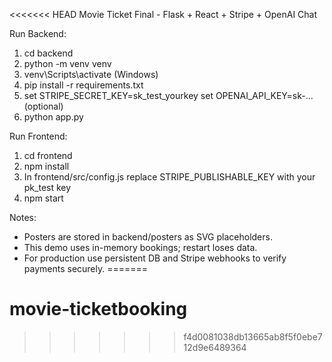 <<<<<<< HEAD
Movie Ticket Final - Flask + React + Stripe + OpenAI Chat

Run Backend:
1. cd backend
2. python -m venv venv
3. venv\Scripts\activate   (Windows)
4. pip install -r requirements.txt
5. set STRIPE_SECRET_KEY=sk_test_yourkey
   set OPENAI_API_KEY=sk-...   (optional)
6. python app.py

Run Frontend:
1. cd frontend
2. npm install
3. In frontend/src/config.js replace STRIPE_PUBLISHABLE_KEY with your pk_test key
4. npm start

Notes:
- Posters are stored in backend/posters as SVG placeholders.
- This demo uses in-memory bookings; restart loses data.
- For production use persistent DB and Stripe webhooks to verify payments securely.
=======
# movie-ticketbooking
>>>>>>> f4d0081038db13665ab8f5f0ebe712d9e6489364
